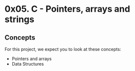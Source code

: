 # 0x05. C - Pointers, arrays and strings


## Concepts

For this project, we expect you to look at these concepts:

  * Pointers and arrays
  * Data Structures



